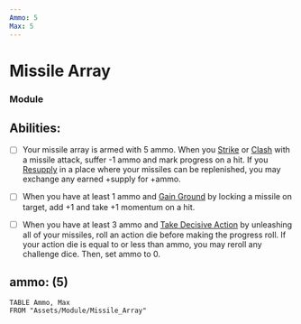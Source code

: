 ```yaml
---
Ammo: 5
Max: 5
---
```

# Missile Array
### Module


## Abilities:
- [ ] Your missile array is armed with 5 ammo. When you [Strike](Strike.md) or [Clash](Clash.md) with a missile attack, suffer -1 ammo and mark progress on a hit. If you [Resupply](Resupply.md) in a place where your missiles can be replenished, you may exchange any earned +supply for +ammo.

- [ ] When you have at least 1 ammo and [Gain Ground](Gain_Ground.md) by locking a missile on target, add +1 and take +1 momentum on a hit.

- [ ] When you have at least 3 ammo and [Take Decisive Action](Take_Decisive_Action.md) by unleashing all of your missiles, roll an action die before making the progress roll. If your action die is equal to or less than ammo, you may reroll any challenge dice. Then, set ammo to 0.

## ammo: (5) 
```dataview
TABLE Ammo, Max
FROM "Assets/Module/Missile_Array"
```